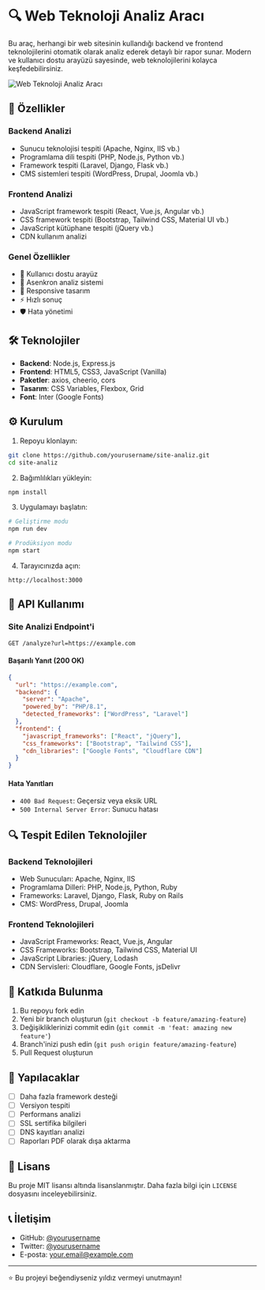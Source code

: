 # 🔍 Web Teknoloji Analiz Aracı

Bu araç, herhangi bir web sitesinin kullandığı backend ve frontend teknolojilerini otomatik olarak analiz ederek detaylı bir rapor sunar. Modern ve kullanıcı dostu arayüzü sayesinde, web teknolojilerini kolayca keşfedebilirsiniz.

![Web Teknoloji Analiz Aracı](https://via.placeholder.com/800x400?text=Web+Teknoloji+Analiz+Aracı)

## 🚀 Özellikler

### Backend Analizi
- Sunucu teknolojisi tespiti (Apache, Nginx, IIS vb.)
- Programlama dili tespiti (PHP, Node.js, Python vb.)
- Framework tespiti (Laravel, Django, Flask vb.)
- CMS sistemleri tespiti (WordPress, Drupal, Joomla vb.)

### Frontend Analizi
- JavaScript framework tespiti (React, Vue.js, Angular vb.)
- CSS framework tespiti (Bootstrap, Tailwind CSS, Material UI vb.)
- JavaScript kütüphane tespiti (jQuery vb.)
- CDN kullanım analizi

### Genel Özellikler
- 🎯 Kullanıcı dostu arayüz
- 🔄 Asenkron analiz sistemi
- 📱 Responsive tasarım
- ⚡ Hızlı sonuç
- 🛡️ Hata yönetimi

## 🛠️ Teknolojiler

- **Backend**: Node.js, Express.js
- **Frontend**: HTML5, CSS3, JavaScript (Vanilla)
- **Paketler**: axios, cheerio, cors
- **Tasarım**: CSS Variables, Flexbox, Grid
- **Font**: Inter (Google Fonts)

## ⚙️ Kurulum

1. Repoyu klonlayın:
```bash
git clone https://github.com/yourusername/site-analiz.git
cd site-analiz
```

2. Bağımlılıkları yükleyin:
```bash
npm install
```

3. Uygulamayı başlatın:
```bash
# Geliştirme modu
npm run dev

# Prodüksiyon modu
npm start
```

4. Tarayıcınızda açın:
```
http://localhost:3000
```

## 📡 API Kullanımı

### Site Analizi Endpoint'i

```http
GET /analyze?url=https://example.com
```

#### Başarılı Yanıt (200 OK)

```json
{
  "url": "https://example.com",
  "backend": {
    "server": "Apache",
    "powered_by": "PHP/8.1",
    "detected_frameworks": ["WordPress", "Laravel"]
  },
  "frontend": {
    "javascript_frameworks": ["React", "jQuery"],
    "css_frameworks": ["Bootstrap", "Tailwind CSS"],
    "cdn_libraries": ["Google Fonts", "Cloudflare CDN"]
  }
}
```

#### Hata Yanıtları

- `400 Bad Request`: Geçersiz veya eksik URL
- `500 Internal Server Error`: Sunucu hatası

## 🔍 Tespit Edilen Teknolojiler

### Backend Teknolojileri
- Web Sunucuları: Apache, Nginx, IIS
- Programlama Dilleri: PHP, Node.js, Python, Ruby
- Frameworks: Laravel, Django, Flask, Ruby on Rails
- CMS: WordPress, Drupal, Joomla

### Frontend Teknolojileri
- JavaScript Frameworks: React, Vue.js, Angular
- CSS Frameworks: Bootstrap, Tailwind CSS, Material UI
- JavaScript Libraries: jQuery, Lodash
- CDN Servisleri: Cloudflare, Google Fonts, jsDelivr

## 🤝 Katkıda Bulunma

1. Bu repoyu fork edin
2. Yeni bir branch oluşturun (`git checkout -b feature/amazing-feature`)
3. Değişikliklerinizi commit edin (`git commit -m 'feat: amazing new feature'`)
4. Branch'inizi push edin (`git push origin feature/amazing-feature`)
5. Pull Request oluşturun

## 📝 Yapılacaklar

- [ ] Daha fazla framework desteği
- [ ] Versiyon tespiti
- [ ] Performans analizi
- [ ] SSL sertifika bilgileri
- [ ] DNS kayıtları analizi
- [ ] Raporları PDF olarak dışa aktarma

## 📜 Lisans

Bu proje MIT lisansı altında lisanslanmıştır. Daha fazla bilgi için `LICENSE` dosyasını inceleyebilirsiniz.

## 📞 İletişim

- GitHub: [@yourusername](https://github.com/yourusername)
- Twitter: [@yourusername](https://twitter.com/yourusername)
- E-posta: your.email@example.com

---
⭐️ Bu projeyi beğendiyseniz yıldız vermeyi unutmayın! 